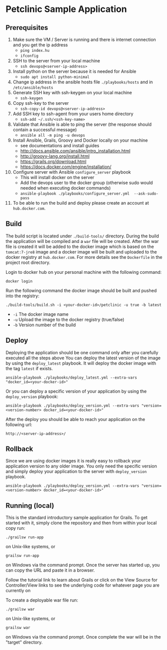 # Petclinic Sample Application

## Prerequisites

1. Make sure the VM / Server is running and there is internet connection and you get the ip address
    * `ping index.hu`
    * `ifconfig`
2. SSH to the server from your local machine
    * `ssh devops@<server-ip-address>`
3. Install python on the server because it is needed for Ansible
    * `sudo apt install python-minimal`
4. Change ip address in the ansible hosts file `./playbooks/hosts` and in `/etc/ansible/hosts`
5. Generate SSH key with ssh-keygen on your local machine
    * `ssh-keygen`
6. Copy ssh-key to the server
    * `ssh-copy-id devops@<server-ip-address>`
7. Add SSH key to ssh-agent from your users home directory
    * `ssh-add ~/.ssh/<ssh-key-name>`
8. Validate that Ansible is able to ping the server (the response should contain a successful message)
    * `ansible all -m ping -u devops`
9. Install Ansible, Grails, Groovy and Docker locally on your machine
    * see documentations and install guides
    * http://docs.ansible.com/ansible/intro_installation.html
    * http://groovy-lang.org/install.html
    * https://grails.org/download.html
    * https://docs.docker.com/engine/installation/
10. Configure server with Ansible `configure_server` playbook
    * This will install docker on the server
    * Add the devops user to the docker group (otherwise sudo would needed when executing docker commands)
    * `ansible-playbook ./playbooks/configure_server.yml  --ask-sudo-pass`
11. To be able to run the build and deploy please create an account at `hub.docker.com`.

## Build

The build script is located under `./build-tools/` directory.
During the build the application will be compiled and a `war` file will be created.
After the war file is created it will be added to the docker image which is based on the
`tomcat:7-jre8` image and a docker image will be built and uploaded to the docker registry
at `hub.docker.com`. For more details see the `Dockerfile` in the project root directory.

Login to docker hub on your personal machine with the following command:

    docker login

Run the following command the docker image should be built and pushed into the registry:

    ./build-tools/build.sh -i <your-docker-id>/petclinic -u true -b latest

* `-i` The docker image name
* `-u` Upload the image to the docker registry (true/false)
* `-b` Version number of the build

## Deploy

Deploying the application should be one command only after you carefully executed all the steps above
You can deploy the latest version of the image by using the `deploy_latest` playbook. It will deploy the
docker image with the tag `latest` if exists.

    ansible-playbook ./playbooks/deploy_latest.yml --extra-vars "docker_id=<your-docker-id>"

Or you can deploy a specific version of your application by using the `deploy_version` playbook:

    ansible-playbook ./playbooks/deploy_version.yml --extra-vars "version=<version-number> docker_id=<your-docker-id>"

After the deploy you should be able to reach your application on the following url:

    http://<server-ip-address>/

## Rollback

Since we are using docker images it is really easy to rollback your application version to any older image.
You only need the specific version and simply deploy your application to the server with `deploy_version` playbook.

    ansible-playbook ./playbooks/deploy_version.yml --extra-vars "version=<version-number> docker_id=<your-docker-id>"

## Running (local)

This is the standard introductory sample application for Grails. To get started with it, simply clone the repository and then from within your local copy run:

    ./grailsw run-app

on Unix-like systems, or

    grailsw run-app

on Windows via the command prompt. Once the server has started up, you can copy the URL and paste it in a browser.

Follow the tutorial link to learn about Grails or click on the View Source for Controller/View links to see the underlying code for whatever page you are currently on

To create a deployable war file run:

    ./grailsw war
    
on Unix-like systems, or

    grailsw war
    
on Windows via the command prompt. Once complete the war will be in the "target" directory.
